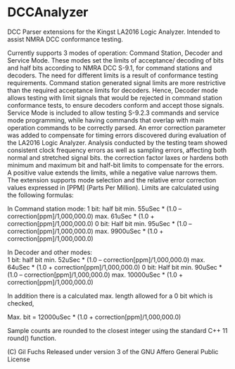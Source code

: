 # DCCAnalyzer
DCC Parser extensions for the Kingst LA2016 Logic Analyzer. Intended to assist NMRA DCC conformance testing.

Currently supports 3 modes of operation: Command Station, Decoder and Service Mode.
These modes set the limits of acceptance/ decoding of bits and half bits according to NMRA DCC S-9.1, for command stations and decoders.
The need for different limits is a result of conformance testing requirements. Command station generated signal limits are more restrictive
than the required acceptance limits for decoders. Hence, Decoder mode allows testing with limit signals that would be rejected in 
command station conformance tests, to ensure decoders conform and accept those signals.
  Service Mode is included to allow testing S-9.2.3 commands and service mode programming, while having commands that overlap 
with main operation commands to be correctly parsed.
  An error correction parameter was added to compensate for timing errors discovered during evaluation of the LA2016 Logic Analyzer. 
  Analysis conducted by the testing team showed consistent clock frequency errors as well as sampling errors, affecting both normal and 
  stretched signal bits. the correction factor laxes or hardens both minimum and maximum bit and half-bit limits to compensate for the
  errors. A positive value extends the limits, while a negative value narrows them.  
  The extension supports mode selection and the relative error correction values expressed in [PPM] (Parts Per Million).
  Limits are calculated using the following formulas:

In Command station mode:
1 bit: 
half bit min. 55uSec * (1.0 – correction[ppm]/1,000,000.0)   max. 61uSec * (1.0 + correction[ppm]/1,000,000.0)
0 bit:
Half bit min. 95uSec * (1.0 – correction[ppm]/1,000,000.0)   max. 9900uSec * (1.0 + correction[ppm]/1,000,000.0)

In Decoder and other modes:  
1 bit: 
half bit min. 52uSec * (1.0 – correction[ppm]/1,000,000.0)   max. 64uSec * (1.0 + correction[ppm]/1,000,000.0)
0 bit:
Half bit min. 90uSec * (1.0 – correction[ppm]/1,000,000.0)   max. 10000uSec * (1.0 + correction[ppm]/1,000,000.0)

In addition there is a calculated max. length allowed for a 0 bit which is checked,

Max. bit = 12000uSec * (1.0 + correction[ppm]/1,000,000.0)

Sample counts are rounded to the closest integer using the standard C++ 11 round() function.

(C) Gil Fuchs
Released under version 3 of the GNU Affero General Public License
  
